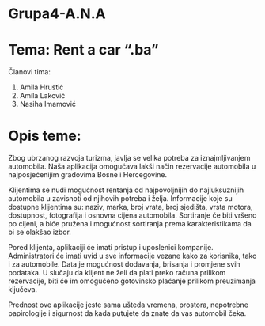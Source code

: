 # Grupa4-A.N.A

# Tema: Rent a car “.ba”

Članovi tima:

1.	Amila Hrustić
2.	Amila Laković
3.	Nasiha Imamović

# Opis teme:

Zbog ubrzanog razvoja turizma, javlja se velika potreba za iznajmljivanjem automobila. Naša aplikacija omogućava lakši način rezervacije automobila u najposjećenijim gradovima Bosne i Hercegovine. 

Klijentima se nudi mogućnost rentanja od najpovoljnijih do najluksuznijih automobila u zavisnoti od njihovih potreba i želja. Informacije koje su dostupne klijentima su: naziv, marka, broj vrata, broj sjedišta, vrsta motora, dostupnost, fotografija i osnovna cijena automobila. Sortiranje će biti vršeno po cijeni, a biće pružena i mogućnost sortiranja prema karakteristikama da bi se olakšao izbor. 

Pored klijenta, aplikaciji će imati pristup i uposlenici kompanije. Administratori će imati uvid u sve informacije vezane kako za korisnika, tako i za automobile. Data je mogućnost dodavanja, brisanja i promjene svih podataka. U slučaju da klijent ne želi da plati preko računa prilikom rezervacije, biti će im omogućeno gotovinsko plaćanje prilikom preuzimanja ključeva. 

Prednost ove aplikacije jeste sama ušteda vremena, prostora, nepotrebne papirologije i sigurnost da kada putujete da znate da vas automobil čeka.

